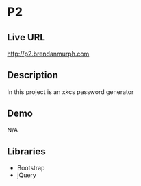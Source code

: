 # P2

## Live URL
<http://p2.brendanmurph.com>

## Description
In this project is an xkcs password generator

## Demo
N/A


## Libraries
* Bootstrap
* jQuery

